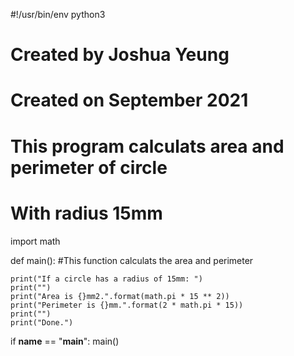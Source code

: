#!/usr/bin/env python3 
# Created by Joshua Yeung 
# Created on September 2021 
# This program calculats area and perimeter of circle 
# With radius 15mm 

import math 
    
    
def main(): 
    #This function calculats the area and perimeter
    
    print("If a circle has a radius of 15mm: ")
    print("")
    print("Area is {}mm2.".format(math.pi * 15 ** 2))
    print("Perimeter is {}mm.".format(2 * math.pi * 15))
    print("")
    print("Done.")


if __name__ == "__main__":
    main()
